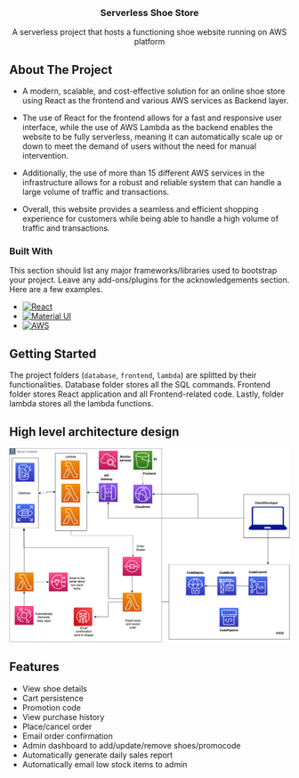 <!-- Improved compatibility of back to top link: See: https://github.com/othneildrew/Best-README-Template/pull/73 -->

<a name="readme-top"></a>

<!--
*** Thanks for checking out the Best-README-Template. If you have a suggestion
*** that would make this better, please fork the repo and create a pull request
*** or simply open an issue with the tag "enhancement".
*** Don't forget to give the project a star!
*** Thanks again! Now go create something AMAZING! :D
-->

<!-- PROJECT LOGO -->
<br />
<div align="center">
  <h3 align="center">Serverless Shoe Store</h3>

  <p align="center">
    A serverless project that hosts a functioning shoe website running on AWS platform
  </p>
</div>

<!-- ABOUT THE PROJECT -->

## About The Project

- A modern, scalable, and cost-effective solution for an online shoe store using React as the frontend and various AWS services as Backend layer.

- The use of React for the frontend allows for a fast and responsive user interface, while the use of AWS Lambda as the backend enables the website to be fully serverless, meaning it can automatically scale up or down to meet the demand of users without the need for manual intervention.
- Additionally, the use of more than 15 different AWS services in the infrastructure allows for a robust and reliable system that can handle a large volume of traffic and transactions.
- Overall, this website provides a seamless and efficient shopping experience for customers while being able to handle a high volume of traffic and transactions.

### Built With

This section should list any major frameworks/libraries used to bootstrap your project. Leave any add-ons/plugins for the acknowledgements section. Here are a few examples.

- [![React][react.js]][react-url]
- [![Material UI][materialui]][materialui-url]
- [![AWS][aws]][aws-url]

<!-- GETTING STARTED -->

## Getting Started

The project folders (`database`, `frontend`, `lambda`) are splitted by their functionalities. Database folder stores all the SQL commands. Frontend folder stores React application and all Frontend-related code. Lastly, folder lambda stores all the lambda functions.

## High level architecture design

![Architecture](./images/architecture.png)

## Features

- View shoe details
- Cart persistence
- Promotion code
- View purchase history
- Place/cancel order
- Email order confirmation
- Admin dashboard to add/update/remove shoes/promocode
- Automatically generate daily sales report
- Automatically email low stock items to admin

<!-- MARKDOWN LINKS & IMAGES -->
<!-- https://www.markdownguide.org/basic-syntax/#reference-style-links -->

[react.js]: https://img.shields.io/badge/React-20232A?style=for-the-badge&logo=react&logoColor=61DAFB
[react-url]: https://reactjs.org/
[materialui]: https://img.shields.io/badge/Material_UI-4834d4?style=for-the-badge&logo=mui&logoColor=white
[materialui-url]: https://mui.com/
[docker.dev]: https://img.shields.io/badge/DOCKER-3498db?style=for-the-badge&logo=docker&logoColor=white
[docker-url]: https://www.docker.com/
[expressjs]: https://img.shields.io/badge/Express-f9ca24?style=for-the-badge&logo=express&logoColor=black
[express-url]: https://expressjs.com/
[postgres-url]: https://www.postgresql.org/
[postgresql]: https://img.shields.io/badge/PostgreSQL-dff9fb?style=for-the-badge&logo=postgresql&logoColor=black
[aws-url]: https://aws.amazon.com/
[aws]: https://img.shields.io/badge/AWS-ef9432?style=for-the-badge&logo=amazonaws
